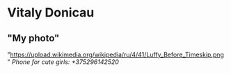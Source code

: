 # Vitaly Donicau 
## "My photo"
"https://upload.wikimedia.org/wikipedia/ru/4/41/Luffy_Before_Timeskip.png"
*Phone for cute girls: +375296142520*
